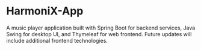 # HarmoniX-App
A music player application built with Spring Boot for backend services, Java Swing for desktop UI, and Thymeleaf for web frontend. Future updates will include additional frontend technologies.
